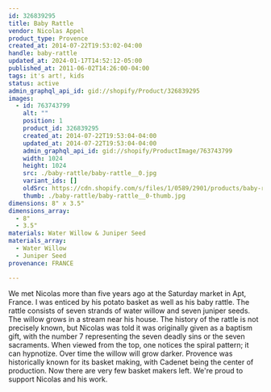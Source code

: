 ```yaml
---
id: 326839295
title: Baby Rattle
vendor: Nicolas Appel
product_type: Provence
created_at: 2014-07-22T19:53:02-04:00
handle: baby-rattle
updated_at: 2024-01-17T14:52:12-05:00
published_at: 2011-06-02T14:26:00-04:00
tags: it's art!, kids
status: active
admin_graphql_api_id: gid://shopify/Product/326839295
images:
  - id: 763743799
    alt: ""
    position: 1
    product_id: 326839295
    created_at: 2014-07-22T19:53:04-04:00
    updated_at: 2014-07-22T19:53:04-04:00
    admin_graphql_api_id: gid://shopify/ProductImage/763743799
    width: 1024
    height: 1024
    src: ./baby-rattle/baby-rattle__0.jpg
    variant_ids: []
    oldSrc: https://cdn.shopify.com/s/files/1/0589/2901/products/baby-rattle_1.jpeg?v=1406073184
    thumb: ./baby-rattle/baby-rattle__0-thumb.jpg
dimensions: 8" x 3.5"
dimensions_array:
  - 8"
  - 3.5"
materials: Water Willow & Juniper Seed
materials_array:
  - Water Willow
  - Juniper Seed
provenance: FRANCE

---
```


We met Nicolas more than five years ago at the Saturday market in Apt, France. I was enticed by his potato basket as well as his baby rattle. The rattle consists of seven strands of water willow and seven juniper seeds. The willow grows in a stream near his house. The history of the rattle is not precisely known, but Nicolas was told it was originally given as a baptism gift, with the number 7 representing the seven deadly sins or the seven sacraments. When viewed from the top, one notices the spiral pattern; it can hypnotize. Over time the willow will grow darker. Provence was historically known for its basket making, with Cadenet being the center of production. Now there are very few basket makers left. We're proud to support Nicolas and his work.